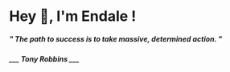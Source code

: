 <h1 title="head"> Hey 👋, I'm Endale !</h1>

**<h5><i>" The path to success is to take massive, determined action. "</i></h5>**

*<b>___ Tony Robbins ___</b>*
